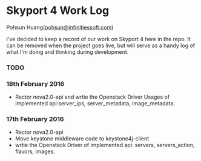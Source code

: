 # Skyport 4 Work Log

Pohsun Huang(pohsun@infinitiessoft.com)

I've decided to keep a record of our work on Skyport 4 here in the repo. It can be removed when the project goes live, but will serve as a handy log of what I'm doing and thinking during development.

### TODO


### 18th February 2016

* Rector nova2.0-api and wrtie the Openstack Driver Usages of implemented api:server_ips, server_metadata, image_metadata.

### 17th February 2016

* Rector nova2.0-api
* Move keystone middleware code to keystone4j-client 
* wrtie the Openstack Driver of implemented api: servers, servers_action, flavors, images.
